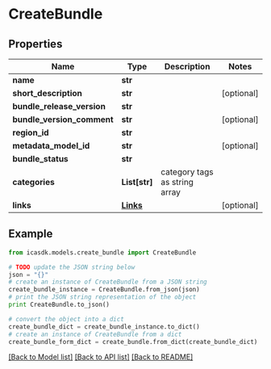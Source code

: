 # CreateBundle


## Properties
Name | Type | Description | Notes
------------ | ------------- | ------------- | -------------
**name** | **str** |  | 
**short_description** | **str** |  | [optional] 
**bundle_release_version** | **str** |  | 
**bundle_version_comment** | **str** |  | [optional] 
**region_id** | **str** |  | 
**metadata_model_id** | **str** |  | [optional] 
**bundle_status** | **str** |  | 
**categories** | **List[str]** | category tags as string array | 
**links** | [**Links**](Links.md) |  | [optional] 

## Example

```python
from icasdk.models.create_bundle import CreateBundle

# TODO update the JSON string below
json = "{}"
# create an instance of CreateBundle from a JSON string
create_bundle_instance = CreateBundle.from_json(json)
# print the JSON string representation of the object
print CreateBundle.to_json()

# convert the object into a dict
create_bundle_dict = create_bundle_instance.to_dict()
# create an instance of CreateBundle from a dict
create_bundle_form_dict = create_bundle.from_dict(create_bundle_dict)
```
[[Back to Model list]](../README.md#documentation-for-models) [[Back to API list]](../README.md#documentation-for-api-endpoints) [[Back to README]](../README.md)


